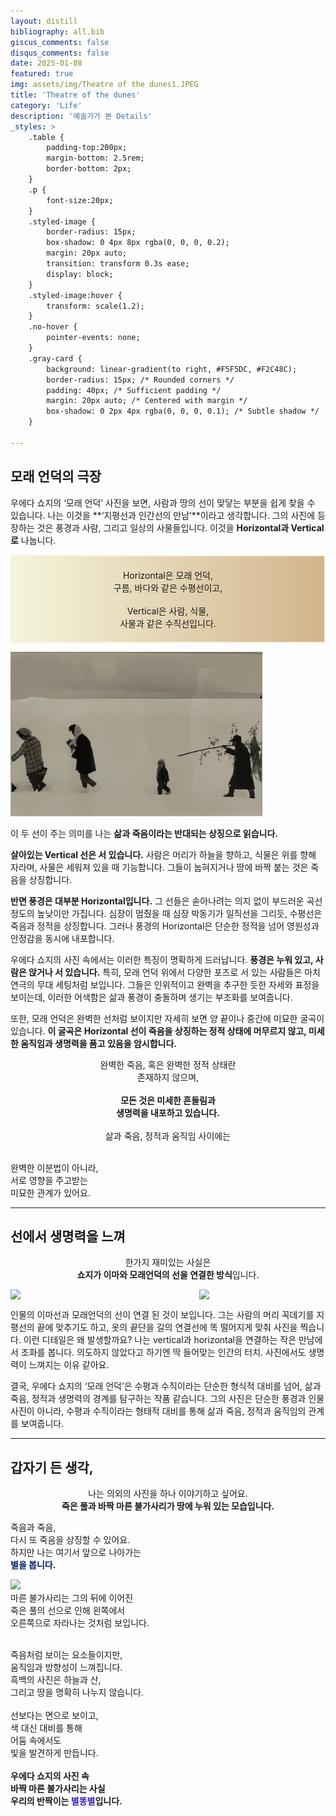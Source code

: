 ```yaml
---
layout: distill
bibliography: all.bib
giscus_comments: false
disqus_comments: false
date: 2025-01-08
featured: true
img: assets/img/Theatre of the dunes1.JPEG
title: 'Theatre of the dunes'
category: 'Life'
description: '예술가가 본 Details'
_styles: >
    .table {
        padding-top:200px;
        margin-bottom: 2.5rem;
        border-bottom: 2px;
    }
    .p {
        font-size:20px;
    }
    .styled-image {
        border-radius: 15px;
        box-shadow: 0 4px 8px rgba(0, 0, 0, 0.2);
        margin: 20px auto;
        transition: transform 0.3s ease;
        display: block;
    }
    .styled-image:hover {
        transform: scale(1.2);
    }
    .no-hover {
        pointer-events: none;
    }
    .gray-card {
        background: linear-gradient(to right, #F5F5DC, #F2C48C); 
        border-radius: 15px; /* Rounded corners */
        padding: 40px; /* Sufficient padding */
        margin: 20px auto; /* Centered with margin */
        box-shadow: 0 2px 4px rgba(0, 0, 0, 0.1); /* Subtle shadow */
    }

---
```



## 모래 언덕의 극장

우에다 쇼지의 ‘모래 언덕’ 사진을 보면, 사람과 땅의 선이 맞닿는 부분을 쉽게 찾을 수 있습니다. 나는 이것을 **‘지평선과 인간선의 만남’**이라고 생각합니다. 그의 사진에 등장하는 것은 풍경과 사람, 그리고 일상의 사물들입니다. 이것을 **Horizontal과 Vertical로** 나눕니다. 

<p style="text-align: center; 
          border: 2px solid #F5F5DC; 
          background: linear-gradient(to right, #F5F5DC, #D2B48C); 
          padding: 20px;">
Horizontal은 모래 언덕, 
<br>
구름, 바다와 같은 수평선이고, 
<br>
<br>
Vertical은 사람, 식물,
<br>
사물과 같은 수직선입니다.
</p>


<img src="/assets/img/Theatre of the dunes1.JPEG" width="80%" height="auto" class="styled-image no-hover"/>

 
이 두 선이 주는 의미를 나는 **삶과 죽음이라는 반대되는 상징으로 읽습니다.** 

**살아있는 Vertical 선은 서 있습니다.** 사람은 머리가 하늘을 향하고, 식물은 위를 향해 자라며, 사물은 세워져 있을 때 기능합니다. 그들이 눕혀지거나 땅에 바짝 붙는 것은 죽음을 상징합니다.

**반면 풍경은 대부분 Horizontal입니다.** 그 선들은 솓아나려는 의지 없이 부드러운 곡선 정도의 높낮이만 가집니다. 심장이 멈췄을 때 심장 박동기가 일직선을 그리듯, 수평선은 죽음과 정적을 상징합니다. 그러나 풍경의 Horizontal은 단순한 정적을 넘어 영원성과 안정감을 동시에 내포합니다.

우에다 쇼지의 사진 속에서는 이러한 특징이 명확하게 드러납니다. **풍경은 누워 있고, 사람은 앉거나 서 있습니다.** 특히, 모래 언덕 위에서 다양한 포즈로 서 있는 사람들은 마치 연극의 무대 세팅처럼 보입니다. 그들은 인위적이고 완벽을 추구한 듯한 자세와 표정을 보이는데, 이러한 어색함은 삶과 풍경이 충돌하며 생기는 부조화를 보여줍니다.

또한, 모래 언덕은 완벽한 선처럼 보이지만 자세히 보면 양 끝이나 중간에 미묘한 굴곡이 있습니다. **이 굴곡은 Horizontal 선이 죽음을 상징하는 정적 상태에 머무르지 않고, 미세한 움직임과 생명력을 품고 있음을 암시합니다.** 



<p class="gray-card" style="text-align: center;">
완벽한 죽음, 혹은 완벽한 정적 상태란 
<br>
존재하지 않으며,
<br>
<br>
<strong>모든 것은 미세한 흔들림과 
<br>
생명력을 내포하고 있습니다.</strong> 
<br>
<br>
삶과 죽음, 정적과 움직임 사이에는 

<br>완벽한 이분법이 아니라, 
<br>
서로 영향을 주고받는 
<br>
미묘한 관계가 있어요.
</p>

---

## 선에서 생명력을 느껴


<p style="text-align: center;">
  한가지 재미있는 사실은 <br> <strong>쇼지가 이마와 모래언덕의 선을 연결한 방식</strong>입니다. 
</p>

<div style="display: flex; justify-content: space-between;">
  <img src="https://d2acbkrrljl37x.cloudfront.net/ay-blog/Theatre of the dunes2.JPEG" width="40%" height="auto" class="styled-image no-hover"/>
  <img src="https://d2acbkrrljl37x.cloudfront.net/ay-blog/Theatre of the dunes3.JPEG" width="40%" height="auto" class="styled-image no-hover"/>
</div>


인물의 이마선과 모래언덕의 선이 연결 된 것이 보입니다. 그는 사람의 머리 꼭데기를 지평선의 끝에 맞추기도 하고, 옷의 끝단을 길의 연결선에 똑 떨어지게 맞춰 사진을 찍습니다. 이런 디테일은 왜 발생할까요? 나는 vertical과 horizontal을 연결하는 작은 만남에서 조화를 봅니다. 의도하지 않았다고 하기엔 딱 들어맞는 인간의 터치. 사진에서도 생명력이 느껴지는 이유 같아요. 

결국, 우에다 쇼지의 ‘모래 언덕’은 수평과 수직이라는 단순한 형식적 대비를 넘어, 삶과 죽음, 정적과 생명력의 경계를 탐구하는 작품 같습니다. 그의 사진은 단순한 풍경과 인물 사진이 아니라, 수평과 수직이라는 형태적 대비를 통해 삶과 죽음, 정적과 움직임의 관계를 보여줍니다.


--- 

## 갑자기 든 생각,


<p style="text-align: center;">
 나는 의외의 사진을 하나 이야기하고 싶어요. 
<br>
  <strong>죽은 풀과 바짝 마른 불가사리가 땅에 누워 있는 모습입니다.</strong> 
</p>




<p class="gray-card" style="text-align: center;">

죽음과 죽음, 
<br>
다시 또 죽음을 상징할 수 있어요. 
<br>
하지만 나는 여기서 앞으로 나아가는 <br> <strong style="color: #002260;">별을 봅니다.</strong>


<img src="https://d2acbkrrljl37x.cloudfront.net/ay-blog/Theatre of the dunes4.jpeg" width="70%" height="auto" class="styled-image no-hover"/>

<br>
마른 불가사리는 그의 뒤에 이어진 
<br>
죽은 풀의 선으로 인해 왼쪽에서 
<br>
오른쪽으로 자라나는 것처럼 보입니다. 
<br>
<br>

죽음처럼 보이는 요소들이지만, <br>움직임과 방향성이 느껴집니다. 
<br>
흑백의 사진은 하늘과 산,
<br>
그리고 땅을 명확히 나누지 않습니다. 
<br>
<br>
선보다는 면으로 보이고, 
<br>
색 대신 대비를 통해 
<br>
어둠 속에서도 
<br>
빛을 발견하게 만듭니다. 
<br>
<br>
<strong>우에다 쇼지의 사진 속 
<br>
바짝 마른 불가사리는 사실 
<br>
우리의 반짝이는 <strong style="color: #3322BB;">별똥별</strong>입니다.</strong>
</p>

